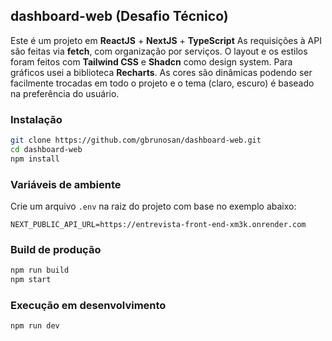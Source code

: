 ## dashboard-web (Desafio Técnico)

Este é um projeto em **ReactJS** + **NextJS** + **TypeScript**
As requisições à API são feitas via **fetch**, com organização por serviços.
O layout e os estilos foram feitos com **Tailwind CSS** e **Shadcn** como design system.
Para gráficos usei a biblioteca **Recharts**.
As cores são dinâmicas podendo ser facilmente trocadas em todo o projeto e o tema (claro, escuro) é baseado na preferência do usuário.

### Instalação

```sh
git clone https://github.com/gbrunosan/dashboard-web.git
cd dashboard-web
npm install
```

### Variáveis de ambiente

Crie um arquivo `.env` na raiz do projeto com base no exemplo abaixo:

```
NEXT_PUBLIC_API_URL=https://entrevista-front-end-xm3k.onrender.com
```

### Build de produção

```sh
npm run build
npm start
```

### Execução em desenvolvimento

```sh
npm run dev
```
